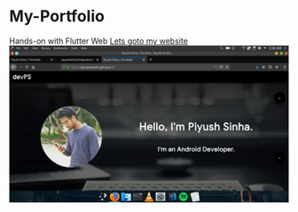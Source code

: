 # My-Portfolio
Hands-on with Flutter Web
[Lets goto my website](https://piyushsinha24.github.io/#/)
![](Screenshot_20190604_033836.png)
